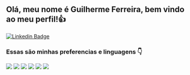 ## Olá, meu nome é Guilherme Ferreira, bem vindo ao meu perfil!👍

[![Linkedin Badge](https://img.shields.io/badge/-LinkedIn-blue?style=flat-square&logo=Linkedin&logoColor=white&link=https://www.linkedin.com/in/guilherme-ferreira-da-silva-265997191/)](https://www.linkedin.com/in/guilherme-ferreira-da-silva-265997191/)

### Essas são minhas preferencias e linguagens 👇

![](https://img.shields.io/badge/%F0%9F%A7%A1-HTML-orange)
![](https://img.shields.io/badge/%F0%9F%92%99-CSS-blue)
![](https://img.shields.io/badge/%F0%9F%92%9A-ANDROID-success)
![](https://img.shields.io/badge/%F0%9F%92%9A-KOTLIN-brightgreen)
![](https://img.shields.io/badge/%E2%9D%A4-JAVA-red)
![](https://img.shields.io/badge/%F0%9F%92%99-SQL-informational)
